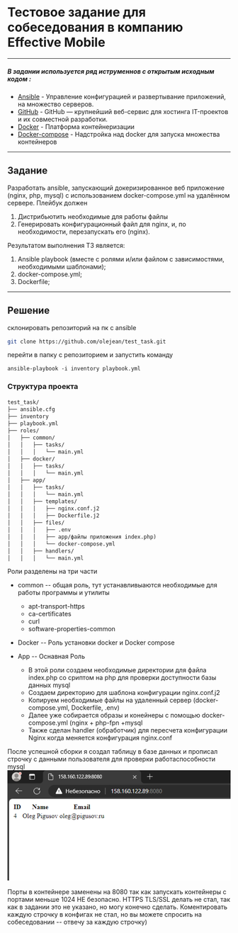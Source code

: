 
# Тестовое задание для собеседования в компанию Effective Mobile
***


#####  В задании используется ряд иструменнов с открытым исходным кодом :
- [Ansible](https://www.ansible.com/) - Управление конфигурацией и развертывание приложений, на множество серверов.
- [GitHub](https://github.com/olejean/devops-diplom) - GitHub — крупнейший веб-сервис для хостинга IT-проектов и их совместной разработки.
- [Docker](https://www.docker.com/) - Платформа контейнеризации 
- [Docker-compose](https://www.docker.com/) - Надстройка над docker  для запуска множества контейнеров
***
## Задание 
Разработать ansible, запускающий докеризированное веб приложение (nginx, php, mysql) с использованием docker-compose.yml на удалённом сервере.
Плейбук должен
1. Дистрибьютить необходимые для работы файлы
2. Генерировать конфигурационный файл для nginx, и, по необходимости,
перезапускать его (nginx).

Результатом выполнения ТЗ является:
1. Ansible playbook (вместе с ролями и/или файлом с зависимостями, необходимыми
шаблонами);
2. docker-compose.yml;
3. Dockerfile;


***


## Решение
склонировать репозиторий на пк с ansible
```sh 
git clone https://github.com/olejean/test_task.git
```


перейти в папку с репозиторием и запустить команду
```
ansible-playbook -i inventory playbook.yml
```
### Структура проекта
```
test_task/
├── ansible.cfg
├── inventory
├── playbook.yml
├── roles/
│   ├── common/
│   │   ├── tasks/
│   │   │   └── main.yml
│   ├── docker/
│   │   ├── tasks/
│   │   │   └── main.yml
│   ├── app/
│   │   ├── tasks/
│   │   │   └── main.yml
│   │   ├── templates/
│   │   │   ├── nginx.conf.j2
│   │   │   ├── Dockerfile.j2
│   │   ├── files/
│   │   │   ├── .env
│   │   │   ├── app/файлы приложения index.php)
│   │   │   └── docker-compose.yml
│   │   ├── handlers/
│   │   │   └── main.yml

```
Роли разделены на три части
- common -- общая роль, тут устанавливыаются необходимые для работы программы и утилиты
    - apt-transport-https
    - ca-certificates
    - curl
    - software-properties-common

- Docker -- Роль установки docker и Docker compose

- App -- Оснавная Роль
   - В этой роли создаем необходимые директории для файла index.php  со сриптом на php  для проверки доступности базы данных mysql 
   - Создаем директорию для шаблона  конфигурации nginx.conf.j2 
   - Копируем необходимые файлы на удаленный сервер (docker-compose.yml, Dockerfile, .env)
   - Далее уже собирается образы и конейнеры с помощью docker-compose.yml (nginx + php-fpn +mysql
   - Также сделан handler (обработчик)  для пересчета конфигурации Nginx  когда меняется   конфигурация nginx.conf
 

После успешной сборки я создал таблицу в базе данных и прописал строчку с данными пользователя для проверки работаспособности mysql
![Mysql](https://github.com/olejean/test_task/blob/985f3c5fe5acdaf1fd47c2c619f2c2705fd98eb6/bd.PNG)



Порты в контейнере заменены на 8080  так как запускать контейнеры с портами меньше 1024   НЕ  безопасно. HTTPS TLS/SSL  делать не стал, так как в задании это не указано, но могу конечно сделать.
Коментировать каждую строчку в конфигах не стал, но вы можете спросить на собеседовании -- отвечу за каждую строчку)





